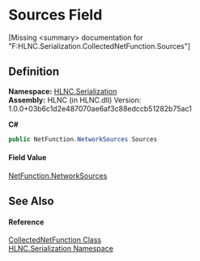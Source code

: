 # Sources Field


\[Missing &lt;summary&gt; documentation for "F:HLNC.Serialization.CollectedNetFunction.Sources"\]



## Definition
**Namespace:** <a href="N_HLNC_Serialization">HLNC.Serialization</a>  
**Assembly:** HLNC (in HLNC.dll) Version: 1.0.0+03b6c1d2e487070ae6af3c88edccb51282b75ac1

**C#**
``` C#
public NetFunction.NetworkSources Sources
```



#### Field Value
<a href="T_HLNC_NetFunction_NetworkSources">NetFunction.NetworkSources</a>

## See Also


#### Reference
<a href="T_HLNC_Serialization_CollectedNetFunction">CollectedNetFunction Class</a>  
<a href="N_HLNC_Serialization">HLNC.Serialization Namespace</a>  
